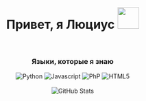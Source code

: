 <div align = "center">
   <h1> Привет, я Люциус <img src = "https://raw.githubusercontent.com/MartinHeinz/MartinHeinz/master/wave.gif" width = 50px> </h1>
<p align = 'center'>
  <br/>
  <h3> Языки, которые я знаю </h3>
  <div>
    <img alt = "Python" src = "https://img.shields.io/badge/-Python-040a16?style=for-the-badge&logo=python">
    <img alt = "Javascript" src = "https://img.shields.io/badge/-Javascript-040a16?style=for-the-badge&logo=javascript">
    <img alt = "PhP" src = "https://img.shields.io/badge/-Php-040a16?style=for-the-badge&logo=php"> 
    <img alt = "HTML5" src = "https://img.shields.io/badge/-HTML5-040a16?style=for-the-badge&logo=html5">
  </div>
  <br/>
  <div>
    <img alt="GitHub Stats" src="https://github-readme-stats.vercel.app/api?username=LuciusDemon&count_private=true&show_icons=true&title_color=ffffff&text_color=ffffff&icon_color=ffffff&bg_color=040a16">
  </div>
  <br/>
